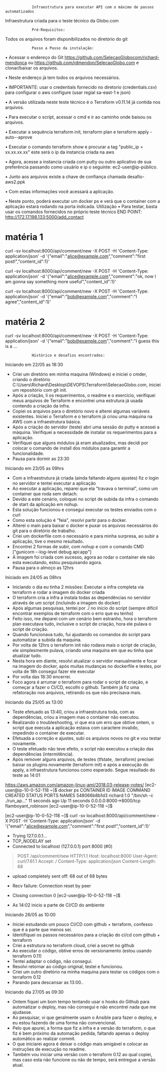 				Infraestrutura para executar API com o máximo de passos automatizados
Infraestrutura criada para o teste técnico da Globo.com

				Pré-Requisitos:
Todos os arquivos foram disponibilizados no diretório do git

				Passo a Passo da instalação:

•	Acessar o endereço do Git https://github.com/SelecaoGlobocom/richard-mendonca ou https://github.com/rdmendon/SelecaoGlobo.com e clonar/baixar os arquivos.

•	Neste endereço já tem todos os arquivos necessários.

•	IMPORTANTE: usar o credentials fornecido no diretorio (credentials.csv) para configurar o aws configure (usar regial sa-east-1 e json)

•	A versão utilizada neste teste técnico é o Terraform v0.11.14 já contida nos arquivos.

•	Para executar o script, acessar o cmd e ir ao caminho onde baixou os arquivos.

•	Executar a sequência terraform init, terraform plan e terraform apply -auto--aprove

•	Executar o comando terraform show e procurar a tag "public_ip = xx.xx.xx.xx" este será o ip da instancia criada na aws

•	Agora, acesse a instancia criada com putty ou outro aplicativo de sua preferência passando como usuário e ip o seguinte: ec2-user@ip-público. 

•	Junto aos arquivos existe a chave de confiança chamada desafio-aws2.ppk

•	Com estas informações você acessará a aplicação.

•	Neste ponto, poderá executar um docker ps e verá que o container com a aplicação estará rodando na porta indicada.
Utilização
•	Para testar, basta usar os comandos fornecidos no próprio teste técnico
END POINT: http://172.17.198.133:5000/add_contact

# matéria 1
curl -sv localhost:8000/api/comment/new -X POST -H 'Content-Type: application/json' -d '{"email":"alice@example.com","comment":"first post!","content_id":1}'

curl -sv localhost:8000/api/comment/new -X POST -H 'Content-Type: application/json' -d '{"email":"alice@example.com","comment":"ok, now I am gonna say something more useful","content_id":1}'

curl -sv localhost:8000/api/comment/new -X POST -H 'Content-Type: application/json' -d '{"email":"bob@example.com","comment":"I agree","content_id":1}'


# matéria 2
curl -sv localhost:8000/api/comment/new -X POST -H 'Content-Type: application/json' -d '{"email":"bob@example.com","comment":"I guess this is a …


				Histórico e desafios encontrados:
Iniciando em 22/05 as 18:30
* Criei um diretório em minha maquina (Windows) e iniciei o cmder, criando o diretório C:\Users\Richard\Desktop\DEVOPS\Terraform\SelecaoGlobo.com, iniciei um repositório com git init.
* Após a criação, li os requerimentos, o readme e o exercício, verifiquei meus arquivos de Terraform e encontrei uma estrutura já usada contendo a criação da infra.
* Copiei os arquivos para o diretório novo e alterei algumas variáveis existentes. Iniciei o Terraform e o terraform já criou uma máquina na AWS com a infraestrutura básica.
* Após a criação do servidor (teste) abri uma sessão do putty e acessei a máquina. Verifiquei a necessidade de instalar os requerimentos para a aplicação.
* Verifiquei que alguns módulos já eram atualizados, mas decidi por colocar o comando de install dos módulos para garantir a funcionalidade.
* Pausa para dormir as 23:30

Iniciando em 23/05 as 09hrs
* Com a infraestrutura já criada (ainda faltando alguns ajustes) fiz o login no servidor e tentei executar a aplicação
* Ao executar a aplicação, reparei que ela "travava o terminal", como um container que roda sem detach.
* Devido a este cenário, coloquei no script de subida da infra o comando de start da aplicação em nohup.
* Esta solução funcionou e consegui executar os testes enviados com o curl
* Como esta solução é "feia", resolvi partir para o docker.
* Alterei o main para baixar o docker e puxar os arquivos necessários do git para o diretório de trabalho.
* Criei um dockerfile com o necessário e para minha surpresa, ao subir a aplicação, tive o mesmo resultado.
* Encontrei 2 formas de subir, com nohup e com o comando CMD ["gunicorn --log-level debug api:app"]
* A imagem foi criada com sucesso, agora ao rodar o container ele não esta executando, estou pesquisando agora.
* Pausa para o almoço as 12hrs

Iniciado em 24/05 as 08hrs
* Iniciando o dia eu tinha 2 missões: Executar a infra completa via terraform e rodar a imagem do docker criada
* O terraform cria a infra a instala todas as dependências no servidor através de um script (incluindo a imagem do docker)
* Após algumas pesquisas, tentei por ./ no inicio do script (sempre difícil encontrar exemplos de terraform com o erro que eu tenho)
* Feito isso, me deparei com um cenário bem estranho, hora o terraform plan executava tudo, inclusive o script de criação, hora ele pulava o script de criação.
* Quando funcionava tudo, fui ajustando os comandos do script para automatizar a subida da maquina.
* Por volta de 12hrs o terraform init não rodava mais o script de criação, ele simplesmente pulava, criando uma maquina em que eu tinha que atualizar tudo.
* Nesta hora em diante, resolvi atualizar o servidor manualmente e focar na imagem do docker, após muitas mudanças no dockerfile e testes, por volta de 18h consegui fazer ele executar
* Por volta das 18:30 encerrei.
* Foco agora é arrumar o terraform para rodar o script de criação, e começar a fazer o CI/CD, escolhi o github. Também já fiz uma refatoração nos arquivos, retirando os que não precisava mais.

Iniciando dia 25/05 as 13:00

* Teste efetuado as 13:40, criou a infraestrutura toda, com as dependências, criou a imagem mas o container não executou.
* Realizando o troubleshooting, vi que era um erro que obtive ontem, o script que executa a aplicação estava com caractere invalido, impedindo o container de executar.
* Efetuada a correção e ajustes, subi os arquivos novos no git e vou testar novamente.
* O teste efetuado não teve efeito, o script não executou a criação das dependências (intermitência).
* Após remover alguns arquivos, de testes (tfstate, .terraform) precisei baixar os plugins novamente (terraform init) e após a execução do apply, a infraestrutura funcionou como esperado.
Segue resultado do teste as 14:01

https://aws.amazon.com/amazon-linux-ami/2018.03-release-notes/
[ec2-user@ip-10-0-52-118 ~]$ docker ps
CONTAINER ID        IMAGE               COMMAND                  CREATED             STATUS              PORTS                    NAMES
548066b8b1d3        richard:1.0         "/bin/sh -c ./run_ap…"   11 seconds ago      Up 11 seconds       0.0.0.0:8000->8000/tcp   flamboyant_robinson
[ec2-user@ip-10-0-52-118 ~]$


[ec2-user@ip-10-0-52-118 ~]$ curl -sv localhost:8000/api/comment/new -X POST -H 'Content-Type: application/json' -d '{"email":"alice@example.com","comment":"first post!","content_id":1}'
*   Trying 127.0.0.1...
* TCP_NODELAY set
* Connected to localhost (127.0.0.1) port 8000 (#0)
> POST /api/comment/new HTTP/1.1
> Host: localhost:8000
> User-Agent: curl/7.61.1
> Accept: */*
> Content-Type: application/json
> Content-Length: 68
>
* upload completely sent off: 68 out of 68 bytes
* Recv failure: Connection reset by peer
* Closing connection 0
[ec2-user@ip-10-0-52-118 ~]$

* As 14:02 inicio a parte de CI/CD do ambiente


Iniciando 26/05 as 10:00

* Iniciei estudando um pouco CI/CD com github + terraform, confesso que é a parte que menos sei.
* Identifiquei os passos necessários para a criação do ci/cd com github + terraform
* Criei a estrutura no terraform cloud, criei a secret no github
* Ao executar o código, obtive erros de versionamento (estou usando terraform 0.11)
* Tentei adaptar o código, não consegui.
* Resolvi retornar ao código original, testei e funcionou.
* Criei um outro diretório na minha maquina para testar os códigos com o terraform 0.12
* Parando para descansar as 13:00..

Iniciando dia 27/05 as 09:30

* Ontem fiquei um bom tempo tentando usar o hooks do Github para automatizar o deploy, mas não consegui e não encontrei nada que me ajudasse.
* Ao pesquisar, vi que geralmente usam o Ansible para fazer o deploy, e eu estou fazendo de uma forma não convencional.
* Pelo que apurei, a forma que fiz a infra e a versão do terraform, o que fiz é bem próximo da automação pedida, faltando apenas o deploy automático ao realizar commit.
* O que iniciarei agora é deixar o código mais amigável e colocar as instruções de execução no readme.
* Também vou iniciar uma versão com o terraform 0.12 ao qual copiei, mas caso esta não funcione ou não de tempo, será entregue a versão atual.
